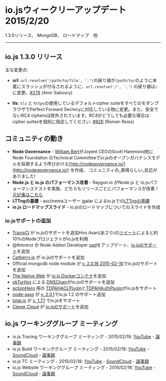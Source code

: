 <!-- #io.js Week of February 20th 2015
1.3.0 release, MongoDB, the roadmap and more. -->
# io.jsウィークリーアップデート 2015/2/20
1.3.0リリース、 MongoDB、 ロードマップ　他

---

<!-- ## io.js Releases 1.3.0 -->
## io.js 1.3.0 リリース
<!-- Notable changes include: -->
主な変更点:
<!-- * **url**: `url.resolve('/path/to/file', '.')` now returns `/path/to/` with the trailing slash, `url.resolve('/', '.')` returns `/` [#278](https://github.com/iojs/io.js/pull/278) (Amir Saboury)
* **tls**: The default cipher suite used by `tls` and `https` has been changed to one that achieves Perfect Forward Secrecy with all modern browsers. Additionally, insecure RC4 ciphers have been excluded. If you absolutely require RC4, please specify your own cipher suites. [#826](https://github.com/iojs/io.js/pull/826) (Roman Reiss) -->
* **url**: `url.resolve('/path/to/file', '.')`の戻り値が`/path/to/`のように末尾にスラッシュが付与されるように、`url.resolve('/', '.')` の戻り値は`/`に変更。[#278](https://github.com/iojs/io.js/pull/278) (Amir Saboury)

* **tls**: `tls` と `https`の使用しているデフォルトcipher suiteをすべてのモダンブラウザでPerfect Forward Secrecyに対応している物に変更。また、安全でないRC4 ciphersは除外されています。RC4がどうしても必要な場合はcipher suitesを個別に指定してください. [#826](https://github.com/iojs/io.js/pull/826) (Roman Reiss)

<!-- ## Notable Events in the Community -->
## コミュニティの動き
<!-- * **Node Governance** - [William Bert](https://twitter.com/williamjohnbert) created http://nodegovernance.io/ to alert Scott Hammond, CEO of Joyent, of the desire of the community for the io.js open-governance model to be the base upon which the Node Foundation's Technical Committee. The response from the community was _fantastic_!
* **Node.js and io.js Performance Improves** - Raygun.io did performance tests with both Node.js and io.js recently, and both are improving performance with each release! [Read the full article](https://raygun.io/blog/2015/02/node-js-performance-node-js-vs-io-js/).
* **LTTng Basics** - [LTTing Basics](https://asciinema.org/a/16785) with io.js by user jgalar on asciinema
* **io.js Roadmap Slides** - Slide deck for the current roadmap of io.js up.  -->
* **Node Governance** - [William Bert](https://twitter.com/williamjohnbert)がJoyent CEOのScott Hammond宛に Node Foundation のTechnical Committeeでio.jsのオープンガバナンスモデルを採用するよう呼びかける[http://nodegovernance.io/](http://nodegovernance.io/) を作成、
コミュニティの_素晴らしい_反応がありました!
* **Node.js と io.js のパフォーマンス改善** - Raygun.io がNode.js と io.jsパフォーマンステストを実施、どちらもリリースごとにパフォーマンスが改善！[元記事はこちら](https://raygun.io/blog/2015/02/node-js-performance-node-js-vs-io-js/)
* **LTTngの基礎** - asciinemaユーザー jgalar によるio.jsでの[LTTngの基礎](https://asciinema.org/a/16785)
* **io.js ロードマップスライド** - io.jsのロードマップについてのスライドを作成

<!-- ### io.js Support Added  -->
### io.jsサポートの追加
<!-- * [TravisCI](https://travis-ci.org/) added io.js.The day the last Weekly Update was posted, Hiro Asari (あさり) [tweeted](https://twitter.com/hiro_asari/status/566268486012633088) that about 10% of Node projects were running io.js.
* @thlorenz updated [nad](https://github.com/thlorenz/nad), Node Addon Developer, to [support io.js](https://twitter.com/thlorenz/status/566328088121081856)
* [Catberry.js](https://github.com/catberry/catberry) added support for io.js.
* Official mongodb node module supports io.js in [v. 2.0.16 2015-02-16](https://github.com/mongodb/node-mongodb-native/blob/2.0/HISTORY.md).
* [The Native Web](http://www.thenativeweb.io/) now has a [io.js Docker container](https://registry.hub.docker.com/u/thenativeweb/iojs/)
* [DNSChain](https://github.com/okTurtles/dnschain) by [okTurtles](https://okturtles.com/) added support for io.js.
* [TDPAHACLPlugin](https://github.com/neilstuartcraig/TDPAHACLPlugin) and [TDPAHAuthPlugin](https://github.com/neilstuartcraig/TDPAHAuthPlugin) for [actionHero](http://www.actionherojs.com/) now support io.js.
* [node-sass](https://npmjs.org/package/node-sass) added support for io.js 1.2 in node-sass [v. 2.0.1](https://github.com/sass/node-sass/issues/655)
* [total.js](https://www.totaljs.com/) added support for io.js in [v. 1.7.1](https://github.com/totaljs/framework/releases/tag/v1.7.1)
* [Clever Cloud](https://www.clever-cloud.com/) added [support for io.js](https://www.clever-cloud.com/blog/features/2015/01/23/introducing-io.js/) -->
* [TravisCI](https://travis-ci.org/) が io.jsのサポートを追加Hiro Asari(あさり)の[ツイート](https://twitter.com/hiro_asari/status/566268486012633088)によると約10%のNodeプロジェクトがio.jsを利用
* @thlorenz が Node Addon Developer [nad](https://github.com/thlorenz/nad)をアップデート、[io.jsのサポート](https://twitter.com/thlorenz/status/566328088121081856)を追加
* [Catberry.js](https://github.com/catberry/catberry) が io.jsのサポートを追加
* Official mongodb node module が [v. 2.0.16 2015-02-16](https://github.com/mongodb/node-mongodb-native/blob/2.0/HISTORY.md)でio.jsのサポートを追加
* [The Native Web](http://www.thenativeweb.io/) が [io.js Dockerコンテナ](https://registry.hub.docker.com/u/thenativeweb/iojs/)を追加
* [okTurtles](https://okturtles.com/) による [DNSChain](https://github.com/okTurtles/dnschain)がio.jsのサポートを追加
* [actionHero](http://www.actionherojs.com/) 用の [TDPAHACLPlugin](https://github.com/neilstuartcraig/TDPAHACLPlugin)と[TDPAHAuthPlugin](https://github.com/neilstuartcraig/TDPAHAuthPlugin)がio.jsをサポート
* [node-sass](https://npmjs.org/package/node-sass) が [v. 2.0.1](https://github.com/sass/node-sass/issues/655)でio.js 1.2 のサポート追加
* [total.js](https://www.totaljs.com/) が [v. 1.7.1](https://github.com/totaljs/framework/releases/tag/v1.7.1) でio.jsをサポート
* [Clever Cloud](https://www.clever-cloud.com/) が [io.jsのサポート](https://www.clever-cloud.com/blog/features/2015/01/23/introducing-io.js/)を追加

<!-- ## io.js Working Group Meetings -->
## io.js ワーキンググループ ミーティング
<!-- * io.js Tracing Working Group Meeting - Feb. 19, 2015: [YouTube](https://www.youtube.com/watch?v=wvBVjg8jkv0) - [Minutes](https://docs.google.com/document/d/1_ApOMt03xHVkaGpTEPMDIrtkjXOzg3Hh4ZcyfhvMHx4/edit)
* io.js Build Working Group Meeting - Feb. 19, 2015: [YouTube](https://www.youtube.com/watch?v=OKQi3pTF7fs) - [SoundCloud](https://soundcloud.com/iojs/iojs-build-wg-meeting-2015-02-19) - [Minutes](https://docs.google.com/document/d/1vRhsYBs4Hw6vRu55h5eWTwDzS1NctxdTvMMEnCbDs14/edit)
* io.js Technical Committee Meeting - Feb. 18, 2015: [YouTube](https://www.youtube.com/watch?v=jeBPYLJ2_Yc) - [SoundCloud](https://soundcloud.com/iojs/iojs-tc-meeting-meeting-2015-02-18) - [Minutes](https://docs.google.com/document/d/1JnujRu6Rfnp6wvbvwCfxXnsjLySunQ_yah91pkvSFdQ/edit)
* io.js Website Working Group Meeting - Feb. 16, 2015: [YouTube](https://www.youtube.com/watch?v=UKDKhFV61ZA) - [SoundCloud](https://soundcloud.com/iojs/iojs-website-wg-meeting-2015-02-16) - [Minutes](https://docs.google.com/document/d/1R8JmOoyr64tt-QOj27bD19ZOWg63CujW7GeaAHIIkUs/edit) -->
* io.js Tracing ワーキンググループ ミーティング - 2015/02/19: [YouTube](https://www.youtube.com/watch?v=wvBVjg8jkv0) - [議事録](https://docs.google.com/document/d/1_ApOMt03xHVkaGpTEPMDIrtkjXOzg3Hh4ZcyfhvMHx4/edit)
* io.js Build ワーキンググループ ミーティング - 2015/02/19: [YouTube](https://www.youtube.com/watch?v=OKQi3pTF7fs) - [SoundCloud](https://soundcloud.com/iojs/iojs-build-wg-meeting-2015-02-19) - [議事録](https://docs.google.com/document/d/1vRhsYBs4Hw6vRu55h5eWTwDzS1NctxdTvMMEnCbDs14/edit)
* io.js TC ミーティング - 2015/02/18: [YouTube](https://www.youtube.com/watch?v=jeBPYLJ2_Yc) - [SoundCloud](https://soundcloud.com/iojs/iojs-tc-meeting-meeting-2015-02-18) - [議事録](https://docs.google.com/document/d/1JnujRu6Rfnp6wvbvwCfxXnsjLySunQ_yah91pkvSFdQ/edit)
* io.js Website ワーキンググループ ミーティング - 2015/02/16: [YouTube](https://www.youtube.com/watch?v=UKDKhFV61ZA) - [SoundCloud](https://soundcloud.com/iojs/iojs-website-wg-meeting-2015-02-16) - [議事録](https://docs.google.com/document/d/1R8JmOoyr64tt-QOj27bD19ZOWg63CujW7GeaAHIIkUs/edit)
